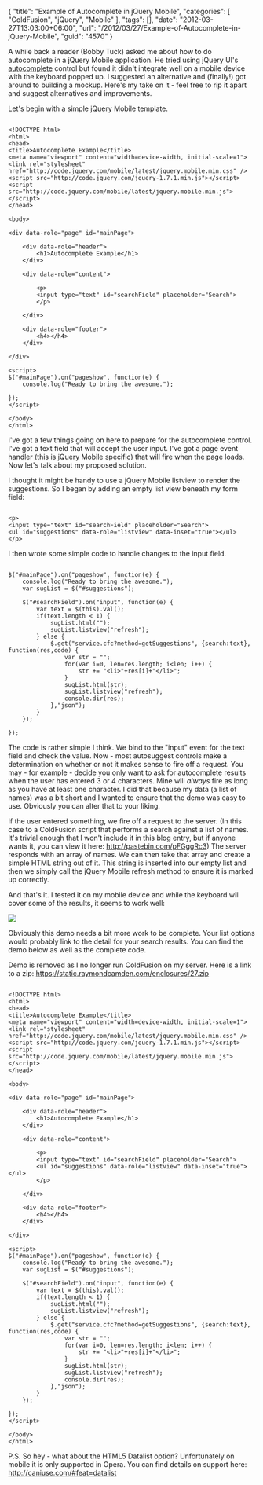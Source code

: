 {
	"title": "Example of Autocomplete in jQuery Mobile",
	"categories": [
		"ColdFusion",
		"jQuery",
		"Mobile"
	],
	"tags": [],
	"date": "2012-03-27T13:03:00+06:00",
	"url": "/2012/03/27/Example-of-Autocomplete-in-jQuery-Mobile",
	"guid": "4570"
}

A while back a reader (Bobby Tuck) asked me about how to do autocomplete in a jQuery Mobile application. He tried using jQuery UI's <a href="http://jqueryui.com/demos/autocomplete/">autocomplete</a> control but found it didn't integrate well on a mobile device with the keyboard popped up. I suggested an alternative and (finally!) got around to building a mockup. Here's my take on it - feel free to rip it apart and suggest alternatives and improvements.
<!--more-->
<p>

Let's begin with a simple jQuery Mobile template. 

<p>

<pre><code class="language-javascript">
&lt;!DOCTYPE html&gt;
&lt;html&gt;
&lt;head&gt;
&lt;title&gt;Autocomplete Example&lt;/title&gt;
&lt;meta name="viewport" content="width=device-width, initial-scale=1"&gt;
&lt;link rel="stylesheet" href="http://code.jquery.com/mobile/latest/jquery.mobile.min.css" /&gt;
&lt;script src="http://code.jquery.com/jquery-1.7.1.min.js"&gt;&lt;/script&gt;
&lt;script src="http://code.jquery.com/mobile/latest/jquery.mobile.min.js"&gt;&lt;/script&gt;
&lt;/head&gt;

&lt;body&gt;

&lt;div data-role="page" id="mainPage"&gt;

	&lt;div data-role="header"&gt;
		&lt;h1&gt;Autocomplete Example&lt;/h1&gt;
	&lt;/div&gt;

	&lt;div data-role="content"&gt;

		&lt;p&gt;
		&lt;input type="text" id="searchField" placeholder="Search"&gt;
		&lt;/p&gt;

	&lt;/div&gt;

	&lt;div data-role="footer"&gt;
		&lt;h4&gt;&lt;/h4&gt;
	&lt;/div&gt;

&lt;/div&gt;

&lt;script&gt;
$("#mainPage").on("pageshow", function(e) {
	console.log("Ready to bring the awesome.");

});
&lt;/script&gt;

&lt;/body&gt;
&lt;/html&gt;
</code></pre>


I've got a few things going on here to prepare for the autocomplete control. I've got a text field that will accept the user input. I've got a page event handler (this is jQuery Mobile specific) that will fire when the page loads. Now let's talk about my proposed solution.


I thought it might be handy to use a jQuery Mobile listview to render the suggestions. So I began by adding an empty list view beneath my form field:


<pre><code class="language-javascript">
&lt;p&gt;
&lt;input type="text" id="searchField" placeholder="Search"&gt;
&lt;ul id="suggestions" data-role="listview" data-inset="true"&gt;&lt;/ul&gt;
&lt;/p&gt;
</code></pre>

I then wrote some simple code to handle changes to the input field. 

<pre><code class="language-javascript">
$("#mainPage").on("pageshow", function(e) {
	console.log("Ready to bring the awesome.");
	var sugList = $("#suggestions");

	$("#searchField").on("input", function(e) {
		var text = $(this).val();
		if(text.length &lt; 1) {
			sugList.html("");
			sugList.listview("refresh");
		} else {
			$.get("service.cfc?method=getSuggestions", {search:text}, function(res,code) {
				var str = "";
				for(var i=0, len=res.length; i&lt;len; i++) {
					str += "&lt;li&gt;"+res[i]+"&lt;/li&gt;";
				}
				sugList.html(str);
				sugList.listview("refresh");
				console.dir(res);
			},"json");
		}
	});

});
</code></pre>

The code is rather simple I think. We bind to the "input" event for the text field and check the value. Now - most autosuggest controls make a determination on whether or not it makes sense to fire off a request. You may - for example - decide you only want to ask for autocomplete results when the user has entered 3 or 4 characters. Mine will <i>always</i> fire as long as you have at least one character. I did that because my data (a list of names) was a bit short and I wanted to ensure that the demo was easy to use. Obviously you can alter that to your liking. 

If the user entered something, we fire off a request to the server. (In this case to a ColdFusion script that performs a search against a list of names. It's trivial enough that I won't include it in this blog entry, but if anyone wants it, you can view it here: <a href="http://pastebin.com/pFGggRc3">http://pastebin.com/pFGggRc3</a>) The server responds with an array of names. We can then take that array and create a simple HTML string out of it. This string is inserted into our empty list and then we simply call the jQuery Mobile refresh method to ensure it is marked up correctly.

And that's it. I tested it on my mobile device and while the keyboard will cover some of the results, it seems to work well:

<img src="https://static.raymondcamden.com/images/forblog.png" />

Obviously this demo needs a bit more work to be complete. Your list options would probably link to the detail for your search results. You can find the demo below as well as the complete code.

Demo is removed as I no longer run ColdFusion on my server. Here is a link to a zip: <a href="https://static.raymondcamden.com/enclosures/27.zip">https://static.raymondcamden.com/enclosures/27.zip</a>

<pre><code class="language-javascript">
&lt;!DOCTYPE html&gt;
&lt;html&gt;
&lt;head&gt;
&lt;title&gt;Autocomplete Example&lt;/title&gt;
&lt;meta name="viewport" content="width=device-width, initial-scale=1"&gt;
&lt;link rel="stylesheet" href="http://code.jquery.com/mobile/latest/jquery.mobile.min.css" /&gt;
&lt;script src="http://code.jquery.com/jquery-1.7.1.min.js"&gt;&lt;/script&gt;
&lt;script src="http://code.jquery.com/mobile/latest/jquery.mobile.min.js"&gt;&lt;/script&gt;
&lt;/head&gt;

&lt;body&gt;

&lt;div data-role="page" id="mainPage"&gt;

	&lt;div data-role="header"&gt;
		&lt;h1&gt;Autocomplete Example&lt;/h1&gt;
	&lt;/div&gt;

	&lt;div data-role="content"&gt;

		&lt;p&gt;
		&lt;input type="text" id="searchField" placeholder="Search"&gt;
		&lt;ul id="suggestions" data-role="listview" data-inset="true"&gt;&lt;/ul&gt;
		&lt;/p&gt;

	&lt;/div&gt;

	&lt;div data-role="footer"&gt;
		&lt;h4&gt;&lt;/h4&gt;
	&lt;/div&gt;

&lt;/div&gt;

&lt;script&gt;
$("#mainPage").on("pageshow", function(e) {
	console.log("Ready to bring the awesome.");
	var sugList = $("#suggestions");

	$("#searchField").on("input", function(e) {
		var text = $(this).val();
		if(text.length &lt; 1) {
			sugList.html("");
			sugList.listview("refresh");
		} else {
			$.get("service.cfc?method=getSuggestions", {search:text}, function(res,code) {
				var str = "";
				for(var i=0, len=res.length; i&lt;len; i++) {
					str += "&lt;li&gt;"+res[i]+"&lt;/li&gt;";
				}
				sugList.html(str);
				sugList.listview("refresh");
				console.dir(res);
			},"json");
		}
	});

});
&lt;/script&gt;

&lt;/body&gt;
&lt;/html&gt;
</code></pre>


P.S. So hey - what about the HTML5 Datalist option? Unfortunately on mobile it is only supported in Opera. You can find details on support here: <a href="http://caniuse.com/#feat=datalist">http://caniuse.com/#feat=datalist</a>